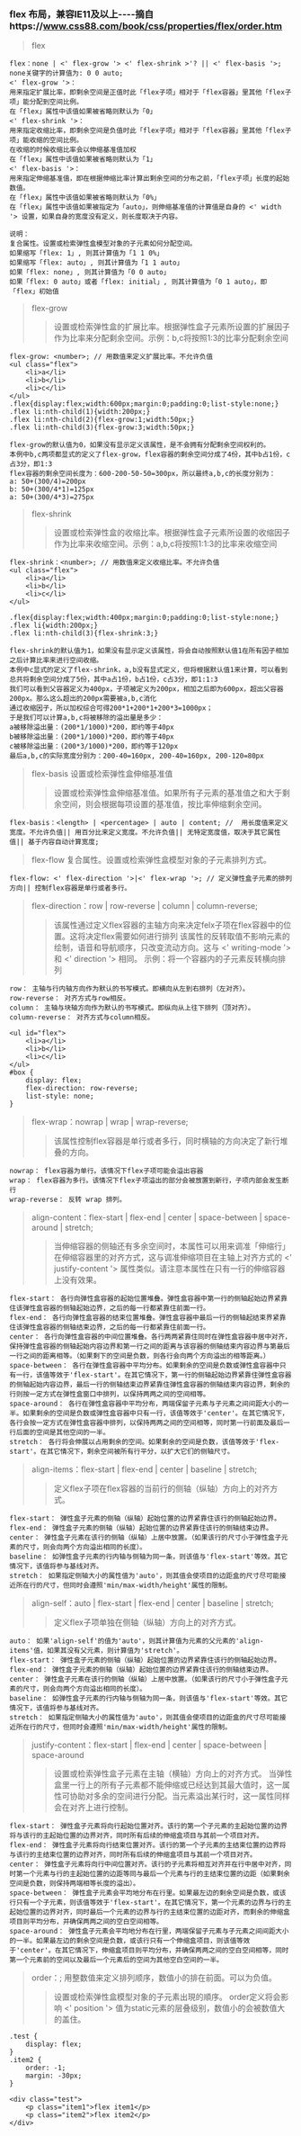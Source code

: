 ### flex 布局，兼容IE11及以上----摘自https://www.css88.com/book/css/properties/flex/order.htm

> flex

```
flex：none | <' flex-grow '> <' flex-shrink >'? || <' flex-basis '>;
none关键字的计算值为: 0 0 auto;
<' flex-grow '>：
用来指定扩展比率，即剩余空间是正值时此「flex子项」相对于「flex容器」里其他「flex子项」能分配到空间比例。
在「flex」属性中该值如果被省略则默认为「0」
<' flex-shrink '>：
用来指定收缩比率，即剩余空间是负值时此「flex子项」相对于「flex容器」里其他「flex子项」能收缩的空间比例。
在收缩的时候收缩比率会以伸缩基准值加权
在「flex」属性中该值如果被省略则默认为「1」
<' flex-basis '>：
用来指定伸缩基准值，即在根据伸缩比率计算出剩余空间的分布之前，「flex子项」长度的起始数值。
在「flex」属性中该值如果被省略则默认为「0%」
在「flex」属性中该值如果被指定为「auto」，则伸缩基准值的计算值是自身的 <' width '> 设置，如果自身的宽度没有定义，则长度取决于内容。

说明：
复合属性。设置或检索弹性盒模型对象的子元素如何分配空间。
如果缩写「flex: 1」, 则其计算值为「1 1 0%」
如果缩写「flex: auto」, 则其计算值为「1 1 auto」
如果「flex: none」, 则其计算值为「0 0 auto」
如果「flex: 0 auto」或者「flex: initial」, 则其计算值为「0 1 auto」，即「flex」初始值
```

> flex-grow  
>> 设置或检索弹性盒的扩展比率。根据弹性盒子元素所设置的扩展因子作为比率来分配剩余空间。示例：b,c将按照1:3的比率分配剩余空间

```
flex-grow: <number>; // 用数值来定义扩展比率。不允许负值
<ul class="flex">
    <li>a</li>
    <li>b</li>
    <li>c</li>
</ul>
.flex{display:flex;width:600px;margin:0;padding:0;list-style:none;}
.flex li:nth-child(1){width:200px;}
.flex li:nth-child(2){flex-grow:1;width:50px;}
.flex li:nth-child(3){flex-grow:3;width:50px;}

flex-grow的默认值为0，如果没有显示定义该属性，是不会拥有分配剩余空间权利的。
本例中b,c两项都显式的定义了flex-grow，flex容器的剩余空间分成了4份，其中b占1份，c占3分，即1:3
flex容器的剩余空间长度为：600-200-50-50=300px，所以最终a,b,c的长度分别为：
a: 50+(300/4)=200px
b: 50+(300/4*1)=125px
a: 50+(300/4*3)=275px
```

> flex-shrink 
>> 设置或检索弹性盒的收缩比率。根据弹性盒子元素所设置的收缩因子作为比率来收缩空间。示例：a,b,c将按照1:1:3的比率来收缩空间

```
flex-shrink：<number>; // 用数值来定义收缩比率。不允许负值
<ul class="flex">
    <li>a</li>
    <li>b</li>
    <li>c</li>
</ul>

.flex{display:flex;width:400px;margin:0;padding:0;list-style:none;}
.flex li{width:200px;}
.flex li:nth-child(3){flex-shrink:3;}

flex-shrink的默认值为1，如果没有显示定义该属性，将会自动按照默认值1在所有因子相加之后计算比率来进行空间收缩。
本例中c显式的定义了flex-shrink，a,b没有显式定义，但将根据默认值1来计算，可以看到总共将剩余空间分成了5份，其中a占1份，b占1份，c占3分，即1:1:3
我们可以看到父容器定义为400px，子项被定义为200px，相加之后即为600px，超出父容器200px。那么这么超出的200px需要被a,b,c消化
通过收缩因子，所以加权综合可得200*1+200*1+200*3=1000px；
于是我们可以计算a,b,c将被移除的溢出量是多少：
a被移除溢出量：(200*1/1000)*200，即约等于40px
b被移除溢出量：(200*1/1000)*200，即约等于40px
c被移除溢出量：(200*3/1000)*200，即约等于120px
最后a,b,c的实际宽度分别为：200-40=160px, 200-40=160px, 200-120=80px
```

> flex-basis 设置或检索弹性盒伸缩基准值
>>设置或检索弹性盒伸缩基准值。如果所有子元素的基准值之和大于剩余空间，则会根据每项设置的基准值，按比率伸缩剩余空间。

```
flex-basis：<length> | <percentage> | auto | content; //  用长度值来定义宽度。不允许负值|| 用百分比来定义宽度。不允许负值|| 无特定宽度值，取决于其它属性值|| 基于内容自动计算宽度;
```

> flex-flow 复合属性。设置或检索弹性盒模型对象的子元素排列方式。

```
flex-flow: <' flex-direction '>|<' flex-wrap '>; // 定义弹性盒子元素的排列方向|| 控制flex容器是单行或者多行。
```

> flex-direction：row | row-reverse | column | column-reverse;
>>该属性通过定义flex容器的主轴方向来决定felx子项在flex容器中的位置。这将决定flex需要如何进行排列
该属性的反转取值不影响元素的绘制，语音和导航顺序，只改变流动方向。这与 <' writing-mode '> 和 <' direction '> 相同。
示例：将一个容器内的子元素反转横向排列

```
row： 主轴与行内轴方向作为默认的书写模式。即横向从左到右排列（左对齐）。
row-reverse： 对齐方式与row相反。
column： 主轴与块轴方向作为默认的书写模式。即纵向从上往下排列（顶对齐）。
column-reverse： 对齐方式与column相反。

<ul id="flex">
	<li>a</li>
	<li>b</li>
	<li>c</li>
</ul>
#box {
	display: flex;
	flex-direction: row-reverse;
	list-style: none;
}
```

> flex-wrap：nowrap | wrap | wrap-reverse;
>> 该属性控制flex容器是单行或者多行，同时横轴的方向决定了新行堆叠的方向。

```
nowrap： flex容器为单行。该情况下flex子项可能会溢出容器
wrap： flex容器为多行。该情况下flex子项溢出的部分会被放置到新行，子项内部会发生断行
wrap-reverse： 反转 wrap 排列。
```

> align-content：flex-start | flex-end | center | space-between | space-around | stretch;
>> 当伸缩容器的侧轴还有多余空间时，本属性可以用来调准「伸缩行」在伸缩容器里的对齐方式，这与调准伸缩项目在主轴上对齐方式的 <' justify-content '> 属性类似。请注意本属性在只有一行的伸缩容器上没有效果。

```
flex-start： 各行向弹性盒容器的起始位置堆叠。弹性盒容器中第一行的侧轴起始边界紧靠住该弹性盒容器的侧轴起始边界，之后的每一行都紧靠住前面一行。
flex-end： 各行向弹性盒容器的结束位置堆叠。弹性盒容器中最后一行的侧轴起结束界紧靠住该弹性盒容器的侧轴结束边界，之后的每一行都紧靠住前面一行。
center： 各行向弹性盒容器的中间位置堆叠。各行两两紧靠住同时在弹性盒容器中居中对齐，保持弹性盒容器的侧轴起始内容边界和第一行之间的距离与该容器的侧轴结束内容边界与第最后一行之间的距离相等。（如果剩下的空间是负数，则各行会向两个方向溢出的相等距离。）
space-between： 各行在弹性盒容器中平均分布。如果剩余的空间是负数或弹性盒容器中只有一行，该值等效于'flex-start'。在其它情况下，第一行的侧轴起始边界紧靠住弹性盒容器的侧轴起始内容边界，最后一行的侧轴结束边界紧靠住弹性盒容器的侧轴结束内容边界，剩余的行则按一定方式在弹性盒窗口中排列，以保持两两之间的空间相等。
space-around： 各行在弹性盒容器中平均分布，两端保留子元素与子元素之间间距大小的一半。如果剩余的空间是负数或弹性盒容器中只有一行，该值等效于'center'。在其它情况下，各行会按一定方式在弹性盒容器中排列，以保持两两之间的空间相等，同时第一行前面及最后一行后面的空间是其他空间的一半。
stretch： 各行将会伸展以占用剩余的空间。如果剩余的空间是负数，该值等效于'flex-start'。在其它情况下，剩余空间被所有行平分，以扩大它们的侧轴尺寸。
```

> align-items：flex-start | flex-end | center | baseline | stretch;
>> 定义flex子项在flex容器的当前行的侧轴（纵轴）方向上的对齐方式。

```
flex-start： 弹性盒子元素的侧轴（纵轴）起始位置的边界紧靠住该行的侧轴起始边界。
flex-end： 弹性盒子元素的侧轴（纵轴）起始位置的边界紧靠住该行的侧轴结束边界。
center： 弹性盒子元素在该行的侧轴（纵轴）上居中放置。（如果该行的尺寸小于弹性盒子元素的尺寸，则会向两个方向溢出相同的长度）。
baseline： 如弹性盒子元素的行内轴与侧轴为同一条，则该值与'flex-start'等效。其它情况下，该值将参与基线对齐。
stretch： 如果指定侧轴大小的属性值为'auto'，则其值会使项目的边距盒的尺寸尽可能接近所在行的尺寸，但同时会遵照'min/max-width/height'属性的限制。
```

> align-self：auto | flex-start | flex-end | center | baseline | stretch;
>> 定义flex子项单独在侧轴（纵轴）方向上的对齐方式。

```
auto： 如果'align-self'的值为'auto'，则其计算值为元素的父元素的'align-items'值，如果其没有父元素，则计算值为'stretch'。
flex-start： 弹性盒子元素的侧轴（纵轴）起始位置的边界紧靠住该行的侧轴起始边界。
flex-end： 弹性盒子元素的侧轴（纵轴）起始位置的边界紧靠住该行的侧轴结束边界。
center： 弹性盒子元素在该行的侧轴（纵轴）上居中放置。（如果该行的尺寸小于弹性盒子元素的尺寸，则会向两个方向溢出相同的长度）。
baseline： 如弹性盒子元素的行内轴与侧轴为同一条，则该值与'flex-start'等效。其它情况下，该值将参与基线对齐。
stretch： 如果指定侧轴大小的属性值为'auto'，则其值会使项目的边距盒的尺寸尽可能接近所在行的尺寸，但同时会遵照'min/max-width/height'属性的限制。
```

> justify-content：flex-start | flex-end | center | space-between | space-around
>> 设置或检索弹性盒子元素在主轴（横轴）方向上的对齐方式。
当弹性盒里一行上的所有子元素都不能伸缩或已经达到其最大值时，这一属性可协助对多余的空间进行分配。当元素溢出某行时，这一属性同样会在对齐上进行控制。

```
flex-start： 弹性盒子元素将向行起始位置对齐。该行的第一个子元素的主起始位置的边界将与该行的主起始位置的边界对齐，同时所有后续的伸缩盒项目与其前一个项目对齐。
flex-end： 弹性盒子元素将向行结束位置对齐。该行的第一个子元素的主结束位置的边界将与该行的主结束位置的边界对齐，同时所有后续的伸缩盒项目与其前一个项目对齐。
center： 弹性盒子元素将向行中间位置对齐。该行的子元素将相互对齐并在行中居中对齐，同时第一个元素与行的主起始位置的边距等同与最后一个元素与行的主结束位置的边距（如果剩余空间是负数，则保持两端相等长度的溢出）。
space-between： 弹性盒子元素会平均地分布在行里。如果最左边的剩余空间是负数，或该行只有一个子元素，则该值等效于'flex-start'。在其它情况下，第一个元素的边界与行的主起始位置的边界对齐，同时最后一个元素的边界与行的主结束位置的边距对齐，而剩余的伸缩盒项目则平均分布，并确保两两之间的空白空间相等。
space-around： 弹性盒子元素会平均地分布在行里，两端保留子元素与子元素之间间距大小的一半。如果最左边的剩余空间是负数，或该行只有一个伸缩盒项目，则该值等效于'center'。在其它情况下，伸缩盒项目则平均分布，并确保两两之间的空白空间相等，同时第一个元素前的空间以及最后一个元素后的空间为其他空白空间的一半。
```

> order：<integer>; 用整数值来定义排列顺序，数值小的排在前面。可以为负值。
>> 设置或检索弹性盒模型对象的子元素出現的順序。
order定义将会影响 <' position '> 值为static元素的层叠级别，数值小的会被数值大的盖住。

```
.test {
	display: flex;
}
.item2 {
	order: -1;
	margin: -30px;
}

<div class="test">
	<p class="item1">flex item1</p>
	<p class="item2">flex item2</p>
</div>
```
